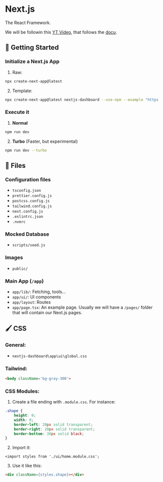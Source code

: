 # Next.js
The React Framework.

We will be followin this [YT Video](https://www.youtube.com/watch?v=jMy4pVZMyLM&ab_channel=midulive), that follows the [docu](https://nextjs.org/learn/dashboard-app/getting-started).

## 🚀 Getting Started
### Initialize a Next.js App
1. Raw:
```bash
npx create-next-app@latest
```
2. Template:
```bash
npx create-next-app@latest nextjs-dashboard --use-npm --example "https://github.com/vercel/next-learn/tree/main/dashboard/starter-example"
```

### Execute it
1. **Normal**
```bash
npm run dev
```
2. **Turbo** (Faster, but experimental)
```bash
npm run dev --turbo
```

## 📄 Files
### Configuration files
- `tsconfig.json`
- `prettier.config.js`
- `postcss.config.js`
- `tailwind.config.js`
- `next.config.js`
- `.eslintrc.json`
- `.nvmrc`

### Mocked Database
- `scripts/seed.js`

### Images
- `public/`

### Main App (`/app`)
- `app/lib/`: Fetching, tools...
- `app/ui/`: UI components
- `app/layout`: Routes
- `app/page.tsx`: An example page. Usually we will have a `/pages/` folder that will contain our Next.js pages.

## 🖌️ CSS
### General:
  - `nextjs-dashboard\app\ui\global.css`
### Tailwind:
```html
<body className='bg-gray-300'>
```
### CSS Modules:
  1. Create a file ending with `.module.css`. For instance:
```scss
.shape {
    height: 0;
    width: 0;
    border-left: 20px solid transparent;
    border-right: 20px solid transparent;
    border-bottom: 30px solid black;
}
```
  2. Import it:
```tsx
<import styles from './ui/home.module.css';
```
  3. Use it like this:
```html
<div className={styles.shape}></div>
```